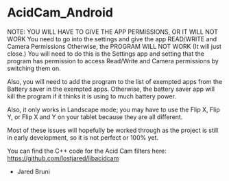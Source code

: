 # AcidCam_Android

NOTE: YOU WILL HAVE TO GIVE THE APP PERMISSIONS, OR IT WILL NOT WORK
You need to go into the settings and give the app READ/WRITE and Camera Permissions
Otherwise, the PROGRAM WILL NOT WORK (It will just close.)
You will need to do this is the Settings app and setting that the program has permission to access Read/Write and Camera permissions by switching them on.

Also, you will need to add the program to the list of exempted apps from the Battery saver
in the exempted apps. Otherwise, the battery saver app will kill the program if it thinks it is
using to much battery power.

Also, it only works in Landscape mode; you may have to use the Flip X, Flip Y, or Flip X and Y
on your tablet because they are all different.

Most of these issues will hopefully be worked through as
the project is still in early development, so it is not perfect or 100% yet.

You can find the C++ code for the Acid Cam filters here: https://github.com/lostjared/libacidcam

- Jared Bruni
